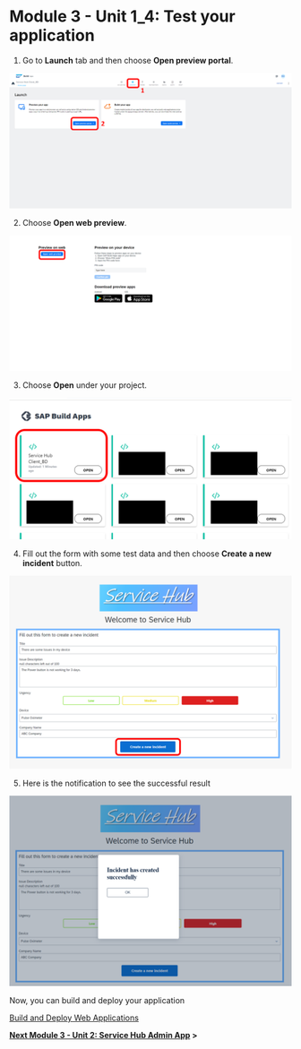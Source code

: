 # Module 3 - Unit 1_4: Test your application 

1. Go to **Launch** tab and then choose **Open preview portal**. 

![](../screenshots/Picture64.png)

2. Choose **Open web preview**.

![](../screenshots/Picture65.png)

3. Choose **Open** under your project. 

![](../screenshots/Picture66.png)

4. Fill out the form with some test data and then choose **Create a new incident** button.

![](../screenshots/Picture67.png)

5. Here is the notification to see the successful result

![](../screenshots/Picture68.png)

Now, you can build and deploy your application

[Build and Deploy Web Applications](https://help.sap.com/docs/build-apps/service-guide/build-and-deploy-web-applications)


**[Next Module 3 - Unit 2: Service Hub Admin App](/documentation/SAP%20Build%20Apps/Service%20Hub%20Admin%20App/Readme.md) >**
